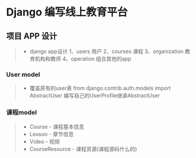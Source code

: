 # Django 编写线上教育平台

## 项目 APP 设计 
>* django app设计
   1、users   用户
   2、courses   课程
   3、organization   教育机构和教师
   4、operation  组合其他的app

### User model
>* 覆盖原有的user表
   from django.contrib.auth.models import AbstractUser
   编写自己的UserProfile继承AbstractUser
   
### 课程model
>* Course - 课程基本信息
>* Lesson - 章节信息
>* Video - 视频
>* CourseResource - 课程资源(课程源码什么的)